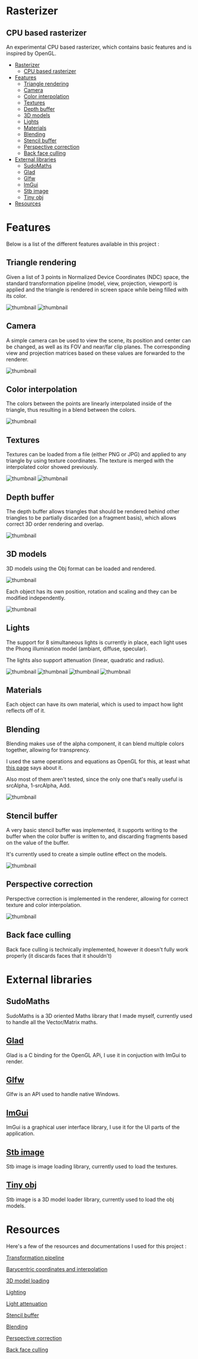 # Rasterizer

## CPU based rasterizer

An experimental CPU based rasterizer, which contains basic features and is inspired by OpenGL.

- [Rasterizer](#rasterizer)
  - [CPU based rasterizer](#cpu-based-rasterizer)
- [Features](#features)
  - [Triangle rendering](#triangle-rendering)
  - [Camera](#camera)
  - [Color interpolation](#color-interpolation)
  - [Textures](#textures)
  - [Depth buffer](#depth-buffer)
  - [3D models](#3d-models)
  - [Lights](#lights)
  - [Materials](#materials)
  - [Blending](#blending)
  - [Stencil buffer](#stencil-buffer)
  - [Perspective correction](#perspective-correction)
  - [Back face culling](#back-face-culling)
- [External libraries](#external-libraries)
  - [SudoMaths](#sudomaths)
  - [Glad](#glad)
  - [Glfw](#glfw)
  - [ImGui](#imgui)
  - [Stb image](#stb-image)
  - [Tiny obj](#tiny-obj)
- [Resources](#resources)

# Features 

Below is a list of the different features available in this project :

## Triangle rendering

Given a list of 3 points in Normalized Device Coordinates (NDC) space, the standard transformation pipeline (model, view, projection, viewport) is applied and the triangle is rendered in screen space while being filled with its color.

![thumbnail](https://cdn.discordapp.com/attachments/1106509619616022659/1106509664386035722/image.png "WhiteTriangle")
![thumbnail](https://cdn.discordapp.com/attachments/1106509619616022659/1106510282181857341/image.png "RedTriangle")

## Camera

A simple camera can be used to view the scene, its position and center can be changed, as well as its FOV and near/far clip planes.
The corresponding view and projection matrices based on these values are forwarded to the renderer.

![thumbnail](https://cdn.discordapp.com/attachments/1106509619616022659/1106510568170471464/image.png "Cam")

## Color interpolation

The colors between the points are linearly interpolated inside of the triangle, thus resulting in a blend between the colors.

![thumbnail](https://cdn.discordapp.com/attachments/1106509619616022659/1106511311505993818/image.png "ColInter")

## Textures

Textures can be loaded from a file (either PNG or JPG) and applied to any triangle by using texture coordinates.
The texture is merged with the interpolated color showed previously.

![thumbnail](https://cdn.discordapp.com/attachments/1106509619616022659/1106513684311842827/image.png "Texture")
![thumbnail](https://cdn.discordapp.com/attachments/1106509619616022659/1106515498478346350/image.png "TextureCol")

## Depth buffer

The depth buffer allows triangles that should be rendered behind other triangles to be partially discarded (on a fragment basis), which allows correct 3D order rendering and overlap.

![thumbnail](https://cdn.discordapp.com/attachments/1106509619616022659/1106517082725683250/image.png "Depth")

## 3D models

3D models using the Obj format can be loaded and rendered.

![thumbnail](https://cdn.discordapp.com/attachments/1106509619616022659/1106518321903435816/image.png "Model")

Each object has its own position, rotation and scaling and they can be modified independently.

![thumbnail](https://cdn.discordapp.com/attachments/1106509619616022659/1106518893599670272/image.png "ModelControls")

## Lights

The support for 8 simultaneous lights is currently in place, each light uses the Phong illumination model (ambiant, diffuse, specular).

The lights also support attenuation (linear, quadratic and radius).

![thumbnail](https://cdn.discordapp.com/attachments/1106509619616022659/1106556340459032646/image.png "Ambiant")
![thumbnail](https://cdn.discordapp.com/attachments/1106509619616022659/1106556413154697326/image.png "Diffuse")
![thumbnail](https://cdn.discordapp.com/attachments/1106509619616022659/1106560057992302603/image.png "Specular")
![thumbnail](https://cdn.discordapp.com/attachments/1106509619616022659/1106560524939956347/image.png "Every")

## Materials

Each object can have its own material, which is used to impact how light reflects off of it.

## Blending

Blending makes use of the alpha component, it can blend multiple colors together, allowing for transprency.

I used the same operations and equations as OpenGL for this, at least what [this page](https://learnopengl.com/Advanced-OpenGL/Blending) says about it.

Also most of them aren't tested, since the only one that's really useful is srcAlpha, 1-srcAlpha, Add.

![thumbnail](https://cdn.discordapp.com/attachments/1077136420323475469/1105760220677943337/image.png "Blending")

## Stencil buffer

A very basic stencil buffer was implemented, it supports writing to the buffer when the color buffer is written to, and discarding fragments based on the value of the buffer.

It's currently used to create a simple outline effect on the models.

![thumbnail](https://cdn.discordapp.com/attachments/1106509619616022659/1106547026394628147/image.png "Stencil")

## Perspective correction

Perspective correction is implemented in the renderer, allowing for correct texture and color interpolation.

![thumbnail](https://cdn.discordapp.com/attachments/1106509619616022659/1106548189261213836/image.png "PerspCorrect")


## Back face culling

Back face culling is technically implemented, however it doesn't fully work properly (it discards faces that it shouldn't)

# External libraries

## SudoMaths

SudoMaths is a 3D oriented Maths library that I made myself, currently used to handle all the Vector/Matrix maths.

## [Glad](https://github.com/Dav1dde/glad)

Glad is a C binding for the OpenGL APi, I use it in conjuction with ImGui to render.

## [Glfw](https://github.com/glfw/glfw)

Glfw is an API used to handle native Windows.

## [ImGui](https://github.com/ocornut/imgui)

ImGui is a graphical user interface library, I use it for the UI parts of the application.

## [Stb image](https://github.com/nothings/stb/blob/master/stb_image.h)

Stb image is image loading library, currently used to load the textures.

## [Tiny obj](https://github.com/tinyobjloader/tinyobjloader)

Stb image is a 3D model loader library, currently used to load the obj models.

# Resources

Here's a few of the resources and documentations I used for this project :

[Transformation pipeline](https://stanford.edu/class/ee267/lectures/lecture2.pdf)

[Barycentric coordinates and interpolation](https://codeplea.com/triangular-interpolation)

[3D model loading](https://vulkan-tutorial.com/Loading_models)

[Lighting](https://learnopengl.com/Lighting/Basic-Lighting)

[Light attenuation](https://docs.blender.org/manual/en/2.79/render/blender_render/lighting/lights/attenuation.html)

[Stencil buffer](https://learnopengl.com/Advanced-OpenGL/Stencil-testing)

[Blending](https://learnopengl.com/Advanced-OpenGL/Blending)

[Perspective correction](https://stackoverflow.com/questions/24441631/how-exactly-does-opengl-do-perspectively-correct-linear-interpolation)

[Back face culling](https://en.wikipedia.org/wiki/Back-face_culling)

